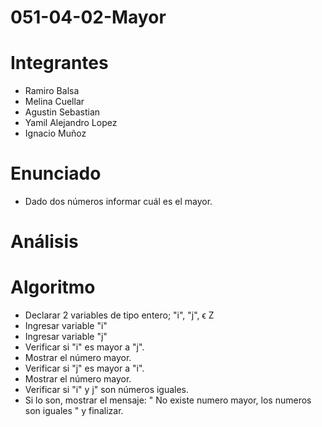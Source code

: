 # 051-04-02-Mayor

# Integrantes
* Ramiro Balsa
* Melina Cuellar
* Agustin Sebastian
* Yamil Alejandro Lopez
* Ignacio Muñoz

# Enunciado
* Dado dos números informar cuál es el mayor.

# Análisis











# Algoritmo
* Declarar 2 variables de tipo entero; "i", "j", ϵ Z
* Ingresar variable "i"
* Ingresar variable "j"
* Verificar si "i" es mayor a "j".
* Mostrar el número mayor.
* Verificar si "j" es mayor a "i". 
* Mostrar el número mayor.
* Verificar si "i" y j" son números iguales.
* Si lo son, mostrar el mensaje: " No existe numero mayor, los numeros son iguales " y finalizar.








